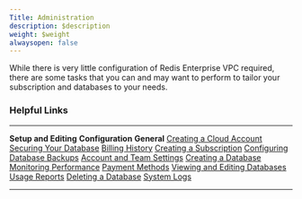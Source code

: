 ```yaml
---
Title: Administration
description: $description
weight: $weight
alwaysopen: false
---
```

While there is very little configuration of Redis Enterprise VPC
required, there are some tasks that you can and may want to perform to
tailor your subscription and databases to your needs.

### Helpful Links

  --------------------------------------------------------------------------------------------------------------------------------- ------------------------------------------------------------------------------------------------------------------- -------------------------------------------------------------------------------------------------------
  **Setup and Editing**                                                                                                             **Configuration**                                                                                                   **General**
  [Creating a Cloud Account](/redis-cloud-private-documentation/administration/setup-and-editing/creating-cloud-account/)           [Securing Your Database](/redis-cloud-private-documentation/administration/configuration/securing-your-database/)   [Billing History](/redis-cloud-private-documentation/administration/billing-history/)
  [Creating a Subscription](/redis-cloud-private-documentation/administration/setup-and-editing/creating-subscription/)             [Configuring Database Backups](/redis-cloud-private-documentation/administration/configuration/backups/)            [Account and Team Settings](/redis-cloud-private-documentation/administration/account-team-settings/)
  [Creating a Database](/redis-cloud-private-documentation/administration/setup-editing/creating-databases/)                        [Monitoring Performance](/redis-cloud-private-documentation/administration/configuration/monitoring-performance/)   [Payment Methods](/redis-cloud-private-documentation/administration/payment-methods/)
  [Viewing and Editing Databases](/redis-cloud-private-documentation/administration/setup-and-editing/viewing-editing-databases/)                                                                                                                       [Usage Reports](/redis-cloud-private-documentation/administration/usage-reports/)
  [Deleting a Database](/redis-cloud-private-documentation/administration/setup-editing/deleting-database/)                                                                                                                                             [System Logs](/redis-cloud-private-documentation/administration/system-logs/)
  --------------------------------------------------------------------------------------------------------------------------------- ------------------------------------------------------------------------------------------------------------------- -------------------------------------------------------------------------------------------------------
